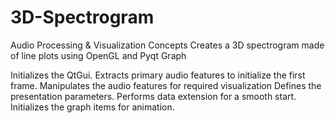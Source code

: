 # 3D-Spectrogram
Audio Processing &amp; Visualization Concepts
Creates a 3D spectrogram made of line plots using OpenGL and Pyqt Graph

Initializes the QtGui.
Extracts primary audio features to initialize the first frame.
Manipulates the audio features for required visualization
Defines the presentation parameters.
Performs data extension for a smooth start.
Initializes the graph items for animation.
